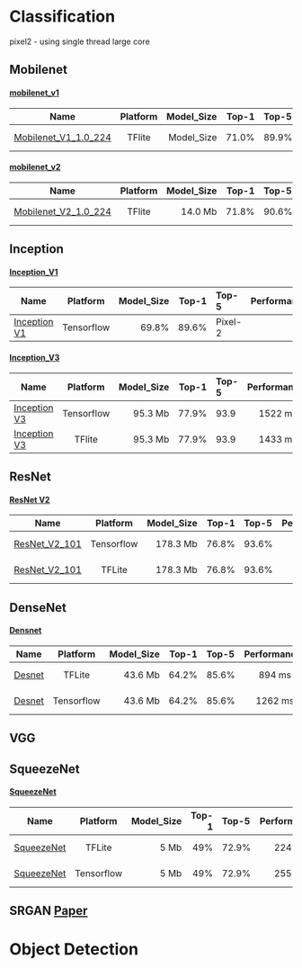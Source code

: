

# Classification
pixel2 - using single thread large core
## Mobilenet
#### [mobilenet_v1](https://arxiv.org/pdf/1704.04861.pdf)

Name | Platform | Model_Size | Top-1  | Top-5  | Performance^ | Device
----- | :-------: | ---------: | -------------: | :------------- | :---------------: | :-------:
[Mobilenet_V1_1.0_224](http://download.tensorflow.org/models/mobilenet_v1_2018_02_22/mobilenet_v1_1.0_224.tgz)   | TFlite | Model_Size | 71.0% | 89.9%	 | 160.1 ms | Pixel-2

#### [mobilenet_v2](https://arxiv.org/pdf/1801.04381.pdf)
Name | Platform | Model_Size | Top-1  | Top-5  | Performance^ | Device
----- | :-------: | ---------: | -------------: | :------------- | :---------------: | :-------:
[Mobilenet_V2_1.0_224](http://download.tensorflow.org/models/tflite_11_05_08/mobilenet_v2_1.0_224.tgz)   | TFlite | 14.0 Mb | 71.8% | 90.6% | 117 ms | Pixel-2

## Inception
#### [Inception_V1](https://arxiv.org/abs/1409.4842)
Name | Platform | Model_Size | Top-1  | Top-5  | Performance^ | Device
----- | :-------: | ---------: | -------------: | :------------- | :---------------: | :-------:
[Inception V1](http://download.tensorflow.org/models/inception_v1_2016_08_28.tar.gz)   | Tensorflow | 69.8%	  | 89.6% | Pixel-2

#### [Inception_V3](http://arxiv.org/abs/1512.00567)
Name | Platform | Model_Size | Top-1  | Top-5  | Performance^ | Device
----- | :-------: | ---------: | -------------: | :------------- | :---------------: | :-------:
[Inception V3](https://storage.googleapis.com/download.tensorflow.org/models/tflite/model_zoo/upload_20180427/inception_v3_2018_04_27.tgz)   | Tensorflow | 95.3 Mb	|  77.9% | 93.9  | 1522 ms | Pixel-2
[Inception V3](https://storage.googleapis.com/download.tensorflow.org/models/tflite/model_zoo/upload_20180427/inception_v3_2018_04_27.tgz)   | TFlite | 95.3 Mb	|  77.9% | 93.9  | 1433 ms | Pixel-2

## ResNet
#### [ResNet V2](https://arxiv.org/abs/1603.05027)
Name | Platform | Model_Size | Top-1  | Top-5  | Performance^ | Device
----- | :-------: | ---------: | -------------: | :------------- | :---------------: | :-------:
[ResNet_V2_101](https://storage.googleapis.com/download.tensorflow.org/models/tflite_11_05_08/resnet_v2_101.tgz)   | Tensorflow | 178.3 Mb	|  76.8% | 93.6%  | 1970 ms | Pixel-2
[ResNet_V2_101](https://storage.googleapis.com/download.tensorflow.org/models/tflite_11_05_08/resnet_v2_101.tgz)   | TFLite | 178.3 Mb	|  76.8% | 93.6%  | 1880 ms | Pixel-2

## DenseNet
#### [Densnet](https://arxiv.org/abs/1608.06993)
Name | Platform | Model_Size | Top-1  | Top-5  | Performance^ | Device
----- | :-------: | ---------: | -------------: | :------------- | :---------------: | :-------:
[Desnet](https://storage.googleapis.com/download.tensorflow.org/models/tflite/model_zoo/upload_20180427/densenet_2018_04_27.tgz)   | TFLite | 43.6 Mb	|  64.2% | 85.6%  | 894 ms | Pixel-2
[Desnet](https://storage.googleapis.com/download.tensorflow.org/models/tflite/model_zoo/upload_20180427/densenet_2018_04_27.tgz)   | Tensorflow | 43.6 Mb |  64.2% | 85.6%  | 1262 ms | Pixel-2

## VGG

## SqueezeNet
#### [SqueezeNet](https://arxiv.org/abs/1602.07360)
Name | Platform | Model_Size | Top-1  | Top-5  | Performance^ | Device
----- | :-------: | ---------: | -------------: | :------------- | :---------------: | :-------:
[SqueezeNet](https://storage.googleapis.com/download.tensorflow.org/models/tflite/model_zoo/upload_20180427/squeezenet_2018_04_27.tgz)   | TFLite | 5 Mb	|  49% | 72.9%  | 224  ms | Pixel-2
[SqueezeNet](https://storage.googleapis.com/download.tensorflow.org/models/tflite/model_zoo/upload_20180427/squeezenet_2018_04_27.tgz)   | Tensorflow | 5 Mb	|  49% | 72.9%  | 255  ms | Pixel-2

## SRGAN [Paper](https://arxiv.org/pdf/1609.04802.pdf) 


# Object Detection
